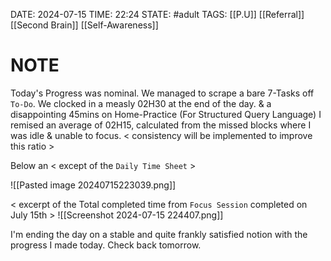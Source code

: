 DATE: 2024-07-15
TIME: 22:24
STATE: #adult
TAGS: [[P.U]] [[Referral]] [[Second Brain]] [[Self-Awareness]]
# NOTE

Today's Progress was nominal. 
We managed to scrape a bare 7-Tasks off `To-Do`. 
We clocked in a measly 02H30 at the end of the day. 
& a disappointing 45mins on Home-Practice (For Structured Query Language)
I remised an average of 02H15, calculated from the missed blocks where I was idle & unable to focus. < consistency will be implemented to improve this ratio > 

Below an < except of the `Daily Time Sheet` >

![[Pasted image 20240715223039.png]]

< excerpt of the Total completed time from `Focus Session` completed on July 15th >
![[Screenshot 2024-07-15 224407.png]]

I'm ending the day on a stable and quite frankly satisfied notion with the progress I made today. 
Check back tomorrow. 
